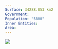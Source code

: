 ```yaml
---
Surface: 34288.853 km2
Government: 
Population: "5800"
Inner Entities: 
Area:
---
```



![](https://i.imgur.com/bOXYurI.png)

